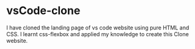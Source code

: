 # vsCode-clone
I have cloned the landing page of vs code website using pure HTML and CSS. I learnt css-flexbox and applied my knowledge to create this Clone website. 
